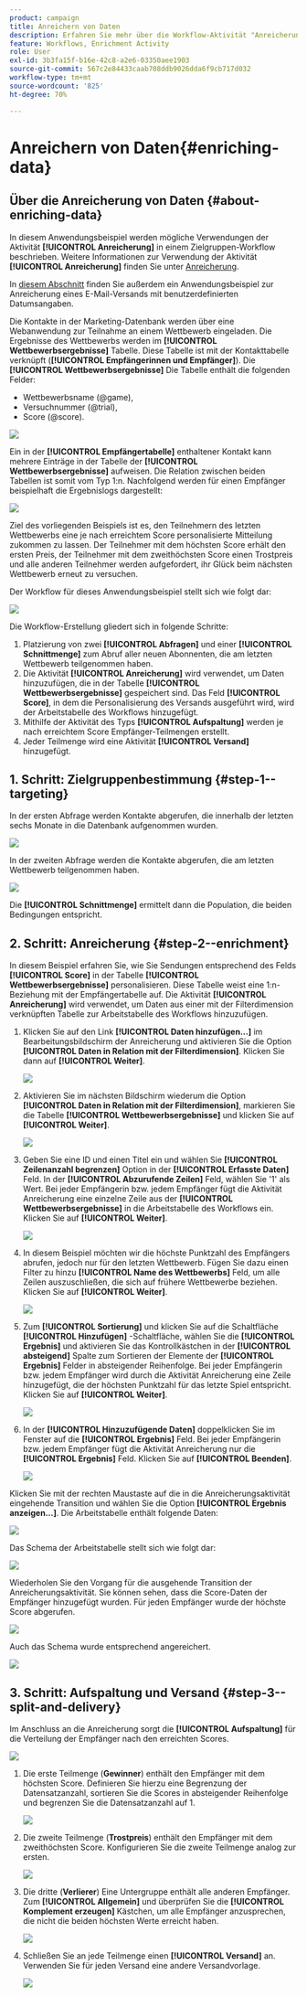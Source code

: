 ```yaml
---
product: campaign
title: Anreichern von Daten
description: Erfahren Sie mehr über die Workflow-Aktivität "Anreicherung".
feature: Workflows, Enrichment Activity
role: User
exl-id: 3b3fa15f-b16e-42c8-a2e6-03350aee1903
source-git-commit: 567c2e84433caab708ddb9026dda6f9cb717d032
workflow-type: tm+mt
source-wordcount: '825'
ht-degree: 70%

---
```


# Anreichern von Daten{#enriching-data}



## Über die Anreicherung von Daten {#about-enriching-data}

In diesem Anwendungsbeispiel werden mögliche Verwendungen der Aktivität **[!UICONTROL Anreicherung]** in einem Zielgruppen-Workflow beschrieben. Weitere Informationen zur Verwendung der Aktivität **[!UICONTROL Anreicherung]** finden Sie unter [Anreicherung](enrichment.md).

In [diesem Abschnitt](email-enrichment-with-custom-date-fields.md) finden Sie außerdem ein Anwendungsbeispiel zur Anreicherung eines E-Mail-Versands mit benutzerdefinierten Datumsangaben.

Die Kontakte in der Marketing-Datenbank werden über eine Webanwendung zur Teilnahme an einem Wettbewerb eingeladen. Die Ergebnisse des Wettbewerbs werden im **[!UICONTROL Wettbewerbsergebnisse]** Tabelle. Diese Tabelle ist mit der Kontakttabelle verknüpft (**[!UICONTROL Empfängerinnen und Empfänger]**). Die **[!UICONTROL Wettbewerbsergebnisse]** Die Tabelle enthält die folgenden Felder:

* Wettbewerbsname (@game),
* Versuchnummer (@trial),
* Score (@score).

![](assets/uc1_enrich_1.png)

Ein in der **[!UICONTROL Empfängertabelle]** enthaltener Kontakt kann mehrere Einträge in der Tabelle der **[!UICONTROL Wettbewerbsergebnisse]** aufweisen. Die Relation zwischen beiden Tabellen ist somit vom Typ 1:n. Nachfolgend werden für einen Empfänger beispielhaft die Ergebnislogs dargestellt:

![](assets/uc1_enrich_2.png)

Ziel des vorliegenden Beispiels ist es, den Teilnehmern des letzten Wettbewerbs eine je nach erreichtem Score personalisierte Mitteilung zukommen zu lassen. Der Teilnehmer mit dem höchsten Score erhält den ersten Preis, der Teilnehmer mit dem zweithöchsten Score einen Trostpreis und alle anderen Teilnehmer werden aufgefordert, ihr Glück beim nächsten Wettbewerb erneut zu versuchen.

Der Workflow für dieses Anwendungsbeispiel stellt sich wie folgt dar:

![](assets/uc1_enrich_3.png)

Die Workflow-Erstellung gliedert sich in folgende Schritte:

1. Platzierung von zwei **[!UICONTROL Abfragen]** und einer **[!UICONTROL Schnittmenge]** zum Abruf aller neuen Abonnenten, die am letzten Wettbewerb teilgenommen haben.
1. Die Aktivität **[!UICONTROL Anreicherung]** wird verwendet, um Daten hinzuzufügen, die in der Tabelle **[!UICONTROL Wettbewerbsergebnisse]** gespeichert sind. Das Feld **[!UICONTROL Score]**, in dem die Personalisierung des Versands ausgeführt wird, wird der Arbeitstabelle des Workflows hinzugefügt.
1. Mithilfe der Aktivität des Typs **[!UICONTROL Aufspaltung]** werden je nach erreichtem Score Empfänger-Teilmengen erstellt.
1. Jeder Teilmenge wird eine Aktivität **[!UICONTROL Versand]** hinzugefügt.

## 1. Schritt: Zielgruppenbestimmung {#step-1--targeting}

In der ersten Abfrage werden Kontakte abgerufen, die innerhalb der letzten sechs Monate in die Datenbank aufgenommen wurden.

![](assets/uc1_enrich_4.png)

In der zweiten Abfrage werden die Kontakte abgerufen, die am letzten Wettbewerb teilgenommen haben.

![](assets/uc1_enrich_5.png)

Die **[!UICONTROL Schnittmenge]** ermittelt dann die Population, die beiden Bedingungen entspricht.

## 2. Schritt: Anreicherung {#step-2--enrichment}

In diesem Beispiel erfahren Sie, wie Sie Sendungen entsprechend des Felds **[!UICONTROL Score]** in der Tabelle **[!UICONTROL Wettbewerbsergebnisse]** personalisieren. Diese Tabelle weist eine 1:n-Beziehung mit der Empfängertabelle auf. Die Aktivität **[!UICONTROL Anreicherung]** wird verwendet, um Daten aus einer mit der Filterdimension verknüpften Tabelle zur Arbeitstabelle des Workflows hinzuzufügen.

1. Klicken Sie auf den Link **[!UICONTROL Daten hinzufügen...]** im Bearbeitungsbildschirm der Anreicherung und aktivieren Sie die Option **[!UICONTROL Daten in Relation mit der Filterdimension]**. Klicken Sie dann auf **[!UICONTROL Weiter]**.

   ![](assets/uc1_enrich_6.png)

1. Aktivieren Sie im nächsten Bildschirm wiederum die Option **[!UICONTROL Daten in Relation mit der Filterdimension]**, markieren Sie die Tabelle **[!UICONTROL Wettbewerbsergebnisse]** und klicken Sie auf **[!UICONTROL Weiter]**.

   ![](assets/uc1_enrich_7.png)

1. Geben Sie eine ID und einen Titel ein und wählen Sie **[!UICONTROL Zeilenanzahl begrenzen]** Option in der **[!UICONTROL Erfasste Daten]** Feld. In der **[!UICONTROL Abzurufende Zeilen]** Feld, wählen Sie &#39;1&#39; als Wert. Bei jeder Empfängerin bzw. jedem Empfänger fügt die Aktivität Anreicherung eine einzelne Zeile aus der **[!UICONTROL Wettbewerbsergebnisse]** in die Arbeitstabelle des Workflows ein. Klicken Sie auf **[!UICONTROL Weiter]**.

   ![](assets/uc1_enrich_8.png)

1. In diesem Beispiel möchten wir die höchste Punktzahl des Empfängers abrufen, jedoch nur für den letzten Wettbewerb. Fügen Sie dazu einen Filter zu hinzu **[!UICONTROL Name des Wettbewerbs]** Feld, um alle Zeilen auszuschließen, die sich auf frühere Wettbewerbe beziehen. Klicken Sie auf **[!UICONTROL Weiter]**.

   ![](assets/uc1_enrich_9.png)

1. Zum **[!UICONTROL Sortierung]** und klicken Sie auf die Schaltfläche **[!UICONTROL Hinzufügen]** -Schaltfläche, wählen Sie die **[!UICONTROL Ergebnis]** und aktivieren Sie das Kontrollkästchen in der **[!UICONTROL absteigend]** Spalte zum Sortieren der Elemente der **[!UICONTROL Ergebnis]** Felder in absteigender Reihenfolge. Bei jeder Empfängerin bzw. jedem Empfänger wird durch die Aktivität Anreicherung eine Zeile hinzugefügt, die der höchsten Punktzahl für das letzte Spiel entspricht. Klicken Sie auf **[!UICONTROL Weiter]**.

   ![](assets/uc1_enrich_10.png)

1. In der **[!UICONTROL Hinzuzufügende Daten]** doppelklicken Sie im Fenster auf die **[!UICONTROL Ergebnis]** Feld. Bei jeder Empfängerin bzw. jedem Empfänger fügt die Aktivität Anreicherung nur die **[!UICONTROL Ergebnis]** Feld. Klicken Sie auf **[!UICONTROL Beenden]**.

   ![](assets/uc1_enrich_11.png)

Klicken Sie mit der rechten Maustaste auf die in die Anreicherungsaktivität eingehende Transition und wählen Sie die Option **[!UICONTROL Ergebnis anzeigen...]**. Die Arbeitstabelle enthält folgende Daten:

![](assets/uc1_enrich_13.png)

Das Schema der Arbeitstabelle stellt sich wie folgt dar:

![](assets/uc1_enrich_15.png)

Wiederholen Sie den Vorgang für die ausgehende Transition der Anreicherungsaktivität. Sie können sehen, dass die Score-Daten der Empfänger hinzugefügt wurden. Für jeden Empfänger wurde der höchste Score abgerufen.

![](assets/uc1_enrich_12.png)

Auch das Schema wurde entsprechend angereichert.

![](assets/uc1_enrich_14.png)

## 3. Schritt: Aufspaltung und Versand {#step-3--split-and-delivery}

Im Anschluss an die Anreicherung sorgt die **[!UICONTROL Aufspaltung]** für die Verteilung der Empfänger nach den erreichten Scores.

![](assets/uc1_enrich_18.png)

1. Die erste Teilmenge (**Gewinner**) enthält den Empfänger mit dem höchsten Score. Definieren Sie hierzu eine Begrenzung der Datensatzanzahl, sortieren Sie die Scores in absteigender Reihenfolge und begrenzen Sie die Datensatzanzahl auf 1.

   ![](assets/uc1_enrich_16.png)

1. Die zweite Teilmenge (**Trostpreis**) enthält den Empfänger mit dem zweithöchsten Score. Konfigurieren Sie die zweite Teilmenge analog zur ersten.

   ![](assets/uc1_enrich_17.png)

1. Die dritte (**Verlierer**) Eine Untergruppe enthält alle anderen Empfänger. Zum **[!UICONTROL Allgemein]** und überprüfen Sie die **[!UICONTROL Komplement erzeugen]** Kästchen, um alle Empfänger anzusprechen, die nicht die beiden höchsten Werte erreicht haben.

   ![](assets/uc1_enrich_19.png)

1. Schließen Sie an jede Teilmenge einen **[!UICONTROL Versand]** an. Verwenden Sie für jeden Versand eine andere Versandvorlage.

   ![](assets/uc1_enrich_20.png)
